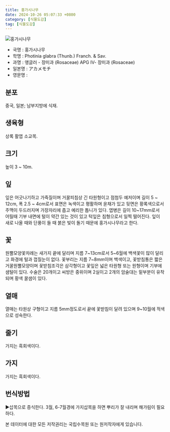 ```yaml
---
title: 홍가시나무
date: 2024-10-26 05:07:33 +0800
category: [식물도감]
tag: [식물도감]
---
```




![홍가시나무](/fileUpload/plants/basic/Rosaceae/Photinia/12580/12580_1_th2.JPG)
- 국명 : 홍가시나무
- 학명 : Photinia glabra (Thunb.) Franch. & Sav.
- 과명 : 앵글러 - 장미과 (Rosaceae) APG Ⅳ- 장미과 (Rosaceae)
- 일본명 : アカメモチ
- 영문명 : 


## 분포
중국, 일본; 남부지방에 식재.
## 생육형
상록 활엽 소교목.
## 크기
높이 3 ~ 10m.
## 잎
잎은 어긋나기하고 가죽질이며  거꿀피침상 긴 타원형이고 점첨두 예저이며 길이 5 ~ 12cm, 폭 2.5 ~ 4cm로서 표면은 녹색이고 평활하며 윤채가 있고 뒷면은 황록색으로서 주맥이 두드러지며 가장자리에 좁고 예리한 톱니가 있다. 엽병은 길이 10~17mm로서 어릴때 기부 내면에 털이 약간 있는 것이 있고 턱잎은 침형으로서 일찍 떨어진다. 잎이 새로 나올 때와 단풍이 들 때 붉은 빛이 돌기 때문에 홍가시나무라고 한다.
## 꽃
원뿔모양꽃차례는 새가지 끝에 달리며 지름 7~13cm로서 5~6월에 백색꽃이 많이 달리고 화경에 털과 껍질눈이 없다. 꽃부리는 지름 7~8mm이며 백색이고, 꽃받침통은 짧은 거꿀원뿔모양이며 꽃받침조각은 삼각형이고 꽃잎은 넓은 타원형 또는 원형이며 기부에 샘털이 있다. 수술은 20개이고 씨방은 중위이며 2실이고 2개의 암술대는 밑부분이 유착되며 황색 꿀샘이 있다.
## 열매
열매는 타원상 구형이고 지름 5mm정도로서 끝에 꽃받침이 달려 있으며 9~10월에 적색으로 성숙한다.
## 줄기
가지는 흑회색이다.
## 가지
가지는 흑회색이다.
## 번식방법
▶삽목으로 증식한다. 3월, 6-7월경에 가지삽목을 하면 뿌리가 잘 내리며 해가림이 필요하다.






본 데이터에 대한 모든 저작권리는 국립수목원 또는 원저작자에게 있습니다.
